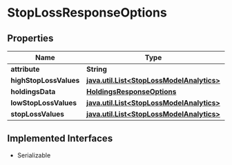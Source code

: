 

# StopLossResponseOptions


## Properties

Name | Type | Description | Notes
------------ | ------------- | ------------- | -------------
**attribute** | **String** |  |  [optional]
**highStopLossValues** | [**java.util.List&lt;StopLossModelAnalytics&gt;**](StopLossModelAnalytics.md) |  |  [optional]
**holdingsData** | [**HoldingsResponseOptions**](HoldingsResponseOptions.md) |  |  [optional]
**lowStopLossValues** | [**java.util.List&lt;StopLossModelAnalytics&gt;**](StopLossModelAnalytics.md) |  |  [optional]
**stopLossValues** | [**java.util.List&lt;StopLossModelAnalytics&gt;**](StopLossModelAnalytics.md) |  |  [optional]


## Implemented Interfaces

* Serializable


